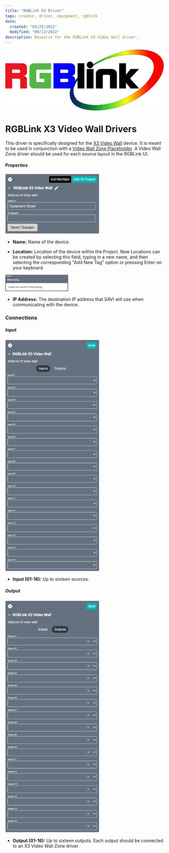 ```yaml
---
title: "RGBLink X3 Driver"
tags: creator, driver, equipment, rgblink
date:
  created: "03/25/2022"
  modified: "09/13/2022"
description: Resource for the RGBLink X3 Video Wall driver.
---
```


<div style="text-align: center">

<a href="../../../Assets/Knowledge-Base/Creator/Drivers/Logos/rgblink-logo.png">
  <img src="../../../Assets/Knowledge-Base/Creator/Drivers/Logos/rgblink-logo.png" alt="RGBLink Logo" width="700" height="">
</a>
</div>

# RGBLink X3 Video Wall Drivers
This driver is specifically designed for the [X3 Video Wall](https://www.rgblink.com/productsinfo.aspx?id=73) device. It is meant to be used in conjunction with a [Video Wall Zone Placeholder](/Knowledge-Base/Creator/Drivers/Generic/video-wall-zone-driver.md). A Video Wall Zone driver should be used for each source layout in the RGBLink UI.

#### Properties
<a href="../../../Assets/Knowledge-Base/Creator/Drivers/rgblink-x3-video-wall.png">
  <img src="../../../Assets/Knowledge-Base/Creator/Drivers/rgblink-x3-video-wall.png" alt="RGBLink X3 Video Wall" width="300" height="">
</a>

* **Name:** Name of the device.

* **Location:** Location of the device within the Project. New Locations can be created by selecting this field, typing in a new name, and then selecting the corresponding "Add New Tag" option or pressing Enter on your keyboard.
<img src="../../../Assets/Knowledge-Base/Creator/Drivers/locations-add.png" alt="Adding Main Dining Tag to Location" width="200" height="">

* **IP Address:** The destination IP address that SAVI will use when communicating with the device.

### Connections

##### Input
<a href="../../../Assets/Knowledge-Base/Creator/Drivers/rgblink-x3-video-wall-connections-input.png">
  <img src="../../../Assets/Knowledge-Base/Creator/Drivers/rgblink-x3-video-wall-connections-input.png" alt="RGBLink X3 Video Wall - connections input" width="300" height="">
</a>


* **Input (01-16):** Up to sixteen sources.

##### Output
<a href="../../../Assets/Knowledge-Base/Creator/Drivers/rgblink-x3-video-wall-connections-output.png">
  <img src="../../../Assets/Knowledge-Base/Creator/Drivers/rgblink-x3-video-wall-connections-output.png" alt="RGBLink X3 Video Wall - connections - output" width="300" height="">
</a>


* **Output (01-16):** Up to sixteen outputs. Each output should be connected to an X3 Video Wall Zone driver.






<!--
## X3 Video Wall Zone
One of these drivers are needed for each layout in the RGB UI. Be sure to import your RGB project file into SAVI through the `/admin` page.

#### Properties
<a href="../../../Assets/Knowledge-Base/Creator/Drivers/rgblink-x3-video-wall-zone.png">
  <img src="../../../Assets/Knowledge-Base/Creator/Drivers/rgblink-x3-video-wall-zone.png" alt="RGBLink X3 Video Wall zone" width="300" height="">
</a>

* **Name:** Name of the device.

* **Location:** Location of the device within the Project. New Locations can be created by selecting this field, typing in a new name, and then selecting the corresponding "Add New Tag" option or pressing Enter on your keyboard.
<img src="../../../Assets/Knowledge-Base/Creator/Drivers/locations-add.png" alt="Adding Main Dining Tag to Location" width="200" height="">

* **Hidden Sources:** The destination IP address that SAVI will use when communicating with the device.

### Connections

##### Input
<a href="../../../Assets/Knowledge-Base/Creator/Drivers/rgblink-x3-video-wall-zone-connections-input.png">
  <img src="../../../Assets/Knowledge-Base/Creator/Drivers/rgblink-x3-video-wall-zone-connections-input.png" alt="RGBLink X3 Video Wall zone - connections - input" width="300" height="">
</a>

* **HDMI:** HDMI source input.
-->
